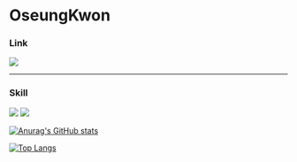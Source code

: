 # OseungKwon

### Link
<p>
  <a href="https://velog.io/@wkahd01">
  <img src="https://img.shields.io/badge/Velog-20c997?style=flat-square&logo=Vimeo&logoColor=white"/>
  </a>
<p/>
<hr/>

### Skill

<p>
  <img src="https://img.shields.io/badge/JavaScript-000000?style=flat-square&logo=JavaScript&logoColor=white"/>
  <img src="https://img.shields.io/badge/React-61DAFB?style=flat-square&logo=React&logoColor=black"/>
</p>


[![Anurag's GitHub stats](https://github-readme-stats.vercel.app/api?username=OseungKwon&theme=white)](https://github.com/OseungKwon/github-readme-stats)

[![Top Langs](https://github-readme-stats.vercel.app/api/top-langs/?username=OseungKwon&layout=compact&theme=white&langs_count=4)](https://github.com/OseungKwon/github-readme-stats)
